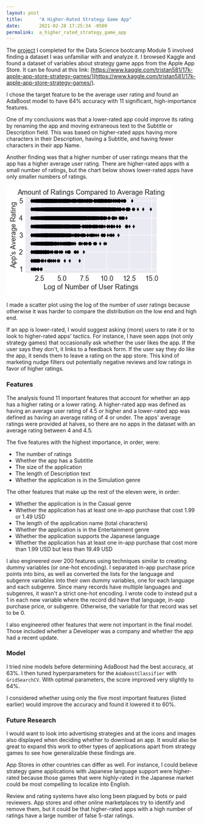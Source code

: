 ```yaml
---
layout: post
title:      "A Higher-Rated Strategy Game App"
date:       2021-02-28 17:25:34 -0500
permalink:  a_higher_rated_strategy_game_app
---
```


The [project](https://github.com/bronwencc/Module-5-Project) I completed for the Data Science bootcamp Module 5 involved finding a dataset I was unfamiliar with and analyze it. I browsed Kaggle and found a dataset of variables about strategy game apps from the Apple App Store. It can be found at this link: [https://www.kaggle.com/tristan581/17k-apple-app-store-strategy-games/](https://www.kaggle.com/tristan581/17k-apple-app-store-strategy-games/).

I chose the target feature to be the average user rating and found an AdaBoost model to have 64% accuracy with 11 significant, high-importance features.

One of my conclusions was that a lower-rated app could improve its rating by renaming the app and moving extraneous text to the Subtitle or Description field. This was based on higher-rated apps having more characters in their Description, having a Subtitle, and having fewer characters in their app Name.

Another finding was that a higher number of user ratings means that the app has a higher average user rating. There are higher-rated apps with a small number of ratings, but the chart below shows lower-rated apps have only smaller numbers of ratings.

![Plot of log number of user ratings vs average user rating](https://raw.githubusercontent.com/bronwencc/Module-5-Project/master/images/Distribution%20of%20Rating%20Count.png)

I made a scatter plot using the log of the number of user ratings because otherwise it was harder to compare the distribution on the low end and high end.

If an app is lower-rated, I would suggest asking (more) users to rate it or to look to higher-rated apps' tactics. For instance, I have seen apps (not only strategy games) that occasionally ask whether the user likes the app. If the user says they don't, it links to a feedback form. If the user say they do like the app, it sends them to leave a rating on the app store. This kind of marketing nudge filters out potentially negative reviews and low ratings in favor of higher ratings.

### Features

The analysis found 11 important features that account for whether an app has a higher rating or a lower rating. A higher-rated app was defined as having an average user rating of 4.5 or higher and a lower-rated app was defined as having an average rating of 4 or under. The apps' average ratings were provided at halves, so there are no apps in the dataset with an average rating between 4 and 4.5.

The five features with the highest importance, in order, were:
* The number of ratings
* Whether the app has a Subtitle
* The size of the application
* The length of Description text
* Whether the application is in the Simulation genre

The other features that make up the rest of the eleven were, in order:
* Whether the application is in the Casual genre
* Whether the application has at least one in-app purchase that cost 1.99 or 1.49 USD
* The length of the application name (total characters)
* Whether the application is in the Entertainment genre
* Whether the application supports the Japanese language
* Whether the application has at least one in-app purchase that cost more than 1.99 USD but less than 19.49 USD

I also engineered over 200 features using techniques similar to creating dummy variables (or one-hot encoding). I separated in-app purchase price points into bins, as well as converted the lists for the language and subgenre variables into their own dummy variables, one for each language and each subgenre. Since many records have multiple languages and subgenres, it wasn't a strict one-hot encoding. I wrote code to instead put a 1 in each new variable where the record did have that language, in-app purchase price, or subgenre. Otherwise, the variable for that record was set to be 0.

I also engineered other features that were not important in the final model. Those included whether a Developer was a company and whether the app had a recent update.

### Model

I tried nine models before determining AdaBoost had the best accuracy, at 63%. I then tuned hyperparameters for the `AdaBoostClassifier` with `GridSearchCV`. With optimal parameters, the score improved very slightly to 64%.

I considered whether using only the five most important features (listed earlier) would improve the accuracy and found it lowered it to 60%.

### Future Research

I would want to look into advertising strategies and at the icons and images also displayed when deciding whether to download an app. It would also be great to expand this work to other types of applications apart from strategy games to see how generalizable these findings are.

App Stores in other countries can differ as well. For instance, I could believe strategy game applications with Japanese language support were higher-rated because those games that were highly-rated in the Japanese market could be most compelling to localize into English.

Review and rating systems have also long been plagued by bots or paid reviewers. App stores and other online marketplaces try to identify and remove them, but it could be that higher-rated apps with a high number of ratings have a large number of false 5-star ratings.
